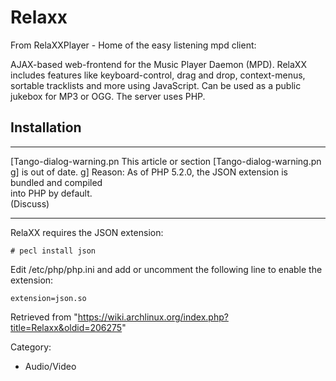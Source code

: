 Relaxx
======

From RelaXXPlayer - Home of the easy listening mpd client:

AJAX-based web-frontend for the Music Player Daemon (MPD). RelaXX
includes features like keyboard-control, drag and drop, context-menus,
sortable tracklists and more using JavaScript. Can be used as a public
jukebox for MP3 or OGG. The server uses PHP.

Installation
------------

  ------------------------ ------------------------ ------------------------
  [Tango-dialog-warning.pn This article or section  [Tango-dialog-warning.pn
  g]                       is out of date.          g]
                           Reason: As of PHP 5.2.0, 
                           the JSON extension is    
                           bundled and compiled     
                           into PHP by default.     
                           (Discuss)                
  ------------------------ ------------------------ ------------------------

RelaXX requires the JSON extension:

    # pecl install json

Edit /etc/php/php.ini and add or uncomment the following line to enable
the extension:

    extension=json.so

Retrieved from
"https://wiki.archlinux.org/index.php?title=Relaxx&oldid=206275"

Category:

-   Audio/Video
